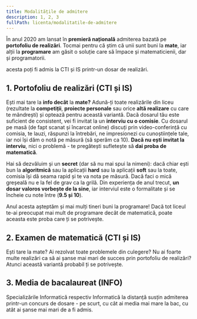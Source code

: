 ```yaml
---
title: Modalitățile de admitere
description: 1, 2, 3
fullPath: licenta/modalitatile-de-admitere
---
```

În anul 2020 am lansat în **premieră națională** admiterea bazată pe **portofoliu de realizări**. Tocmai pentru că știm că unii sunt buni la **mate**, iar alții la **programare** am găsit o soluție care să împace și matematicienii, dar și programatorii. 

acesta poți fi admis la CTI și IS printr-un dosar de realizări.

## 1. Portofoliu de realizări (CTI și IS)

Ești mai tare la **info decât** la **mate?** Adună-ți toate realizările din liceu (rezultate la **competiții**, **proiecte personale** sau orice **altă realizare** cu care te mândrești) și optează pentru această variantă. Dacă dosarul tău este suficient de consistent, vei fi invitat la un **interviu cu o comisie**. Cu dosarul pe masă (de fapt scanat și încarcat online) discuți prin video-conferință cu comisia, te lauzi, răspunzi la întrebări, ne impresionezi cu cunoștiințele tale, iar noi își dăm o notă pe măsură (să sperăm ca 10). **Dacă nu ești invitat la interviu**, nici o problemă - te pregătești sufletește să **dai proba de matematică**. 

Hai să dezvăluim și un **secret** (dar să nu mai spui la nimeni): dacă chiar ești bun la **algoritmică** sau la aplicații **hard** sau la aplicații **soft** sau la toate, comisia își dă seama rapid și te va nota pe măsură. Dacă faci o mică greșeală nu e la fel de grav ca la grilă. Din experiența de anul trecut, **un dosar valoros vorbește de la sine**, iar interviul este o formalitate și se încheie cu note între (**9.5 și 10**).

Anul acesta așteptăm și mai mulți tineri buni la programare! Dacă tot liceul te-ai preocupat mai mult de programare decât de matematică, poate aceasta este proba care ți se potrivește.

## 2. Examen de matematică (CTI și IS)

Ești tare la mate? Ai rezolvat toate problemele din culegere? Nu ai foarte multe realizări ca să ai șanse mai mari de succes prin portofoliu de realizări? Atunci această variantă probabil ți se potrivește. 

## 3. Media de bacalaureat (INFO)

Specializările Informatică respectiv Informatică la distanță susțin admiterea printr-un concurs de dosare - pe scurt, cu cât ai media mai mare la bac, cu atât ai șanse mai mari de a fi admis.